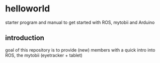 # helloworld
starter program and manual to get started with ROS, mytobii and Arduino

## introduction
goal of this repository is to provide (new) members with a quick intro into ROS, the mytobii (eyetracker + tablet) 
